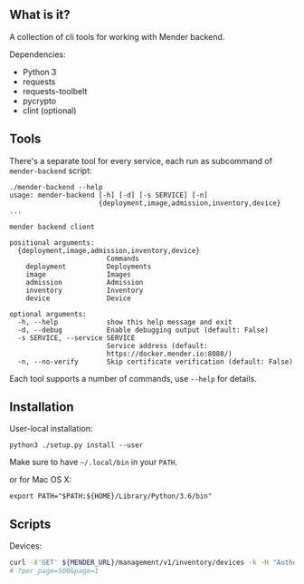 ## What is it?

A collection of cli tools for working with Mender backend.

Dependencies:
- Python 3
- requests
- requests-toolbelt
- pycrypto
- clint (optional)

## Tools

There's a separate tool for every service, each run as subcommand of
`mender-backend` script:

```
./mender-backend --help
usage: mender-backend [-h] [-d] [-s SERVICE] [-n]
                      {deployment,image,admission,inventory,device} ...

mender backend client

positional arguments:
  {deployment,image,admission,inventory,device}
                        Commands
    deployment          Deployments
    image               Images
    admission           Admission
    inventory           Inventory
    device              Device

optional arguments:
  -h, --help            show this help message and exit
  -d, --debug           Enable debugging output (default: False)
  -s SERVICE, --service SERVICE
                        Service address (default:
                        https://docker.mender.io:8080/)
  -n, --no-verify       Skip certificate verification (default: False)
```

Each tool supports a number of commands, use `--help` for details.

## Installation

User-local installation:

```
python3 ./setup.py install --user
```

Make sure to have `~/.local/bin` in your `PATH`.

or for Mac OS X:

```
export PATH="$PATH:${HOME}/Library/Python/3.6/bin"
```

## Scripts

Devices:

```sh
curl -X'GET' ${MENDER_URL}/management/v1/inventory/devices -k -H "Authorization: Bearer $(cat usertoken)"
# ?per_page=500&page=1
```

